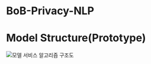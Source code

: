 # BoB-Privacy-NLP


# Model Structure(Prototype)
![모델   서비스 알고리즘 구조도](https://github.com/S-SIRIUS/BoB-NLP/assets/109223193/9f3db432-1b30-4906-a578-3a316784ad2e)

